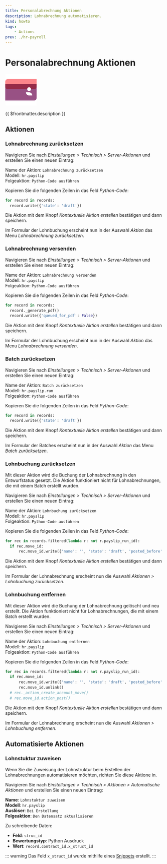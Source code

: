 ```yaml
---
title: Personalabrechnung Aktionen
description: Lohnabrechnung automatisieren.
kind: howto
tags:
    - Actions
prev: ./hr-payroll
---
```


# Personalabrechnung Aktionen

![icons_odoo_hr_payroll](attachments/icons_odoo_hr_payroll.png)

{{ $frontmatter.description }}

## Aktionen

### Lohnabrechnung zurücksetzen

Navigieren Sie nach _Einstellungen > Technisch > Server-Aktionen_ und erstellen Sie einen neuen Eintrag:

Name der Aktion: `Lohnabrechnung zurücksetzen`\
Modell: `hr.payslip`\
Folgeaktion: `Python-Code ausführen`

Kopieren Sie die folgenden Zeilen in das Feld _Python-Code_:

```python
for record in records:
  record.write({'state': 'draft'})
```

Die Aktion mit dem Knopf _Kontextuelle Aktion erstellen_ bestätigen und dann speichern.

Im Formular der Lohnbuchung erscheint nun in der Auswahl _Aktion_ das Menu _Lohnabrechnung zurücksetzen_.

### Lohnabrechnung versenden

Navigieren Sie nach _Einstellungen > Technisch > Server-Aktionen_ und erstellen Sie einen neuen Eintrag:

Name der Aktion: `Lohnabrechnung versenden`\
Modell: `hr.payslip`\
Folgeaktion: `Python-Code ausführen`

Kopieren Sie die folgenden Zeilen in das Feld _Python-Code_:

```python
for record in records:
  record._generate_pdf()
  record.write({'queued_for_pdf': False})
```

Die Aktion mit dem Knopf _Kontextuelle Aktion erstellen_ bestätigen und dann speichern.

Im Formular der Lohnbuchung erscheint nun in der Auswahl _Aktion_ das Menu _Lohnabrechnung versenden_.

### Batch zurücksetzen

Navigieren Sie nach _Einstellungen > Technisch > Server-Aktionen_ und erstellen Sie einen neuen Eintrag:

Name der Aktion: `Batch zurücksetzen`\
Modell: `hr.payslip.run`\
Folgeaktion: `Python-Code ausführen`

Kopieren Sie die folgenden Zeilen in das Feld _Python-Code_:

```python
for record in records:
  record.write({'state': 'draft'})
```

Die Aktion mit dem Knopf _Kontextuelle Aktion erstellen_ bestätigen und dann speichern.

Im Formular der Batches erscheint nun in der Auswahl _Aktion_ das Menu _Batch zurücksetzen_.

### Lohnbuchung zurücksetzen

Mit dieser Aktion wird die Buchung der Lohnabrechnung in den Entwurfstatus gesetzt. Die Aktion funktioniert nicht für Lohnabrechnungen, die mit einem Batch erstellt wurden.

Navigieren Sie nach _Einstellungen > Technisch > Server-Aktionen_ und erstellen Sie einen neuen Eintrag:

Name der Aktion: `Lohnbuchung zurücksetzen`\
Modell: `hr.payslip`\
Folgeaktion: `Python-Code ausführen`

Kopieren Sie die folgenden Zeilen in das Feld _Python-Code_:

```python
for rec in records.filtered(lambda r: not r.payslip_run_id):
  if rec.move_id:
	  rec.move_id.write({'name': '', 'state': 'draft', 'posted_before': False })
```

Die Aktion mit dem Knopf _Kontextuelle Aktion erstellen_ bestätigen und dann speichern.

Im Formular der Lohnabrechnung erscheint nun die Auswahl _Aktionen > Lohnbuchung zurücksetzen_.

### Lohnbuchung entfernen

Mit dieser Aktion wird die Buchung der Lohnabrechnung gelöscht und neu erstellt. Die Aktion funktioniert nicht für Lohnabrechnungen, die mit einem Batch erstellt wurden.

Navigieren Sie nach _Einstellungen > Technisch > Server-Aktionen_ und erstellen Sie einen neuen Eintrag:

Name der Aktion: `Lohnbuchung entfernen`\
Modell: `hr.payslip`\
Folgeaktion: `Python-Code ausführen`

Kopieren Sie die folgenden Zeilen in das Feld _Python-Code_:

```python
for rec in records.filtered(lambda r: not r.payslip_run_id):
  if rec.move_id:
	  rec.move_id.write({'name': '', 'state': 'draft', 'posted_before': False })
	  rec.move_id.unlink()
  # rec._action_create_account_move()
  # rec.move_id.action_post()
```

Die Aktion mit dem Knopf _Kontextuelle Aktion erstellen_ bestätigen und dann speichern.

Im Formular der Lohnabrechnung erscheint nun die Auswahl _Aktionen > Lohnbuchung entfernen_.

## Automatisierte Aktionen

### Lohnstuktur zuweisen

Wenn Sie die Zuweisung der Lohnstruktur beim Erstellen der Lohnabrechnungen automatisieren möchten, richten Sie diese Aktione in.

Navigieren Sie nach _Einstellungen > Technisch > Aktionen > Automatische Aktionen_ und erstellen Sie einen neuen Eintrag:

**Name**: `Lohnstuktur zuweisen`\
**Modell**: `hr.payslip`\
**Auslöser**: `Bei Erstellung`\
**Folgeaktion**: `Den Datensatz aktualisieren`

Zu schreibende Daten:

- **Feld**: `struc_id`
- **Bewertungstyp**: Python Ausdruck
- **Wert**: `record.contract_id.x_struct_id`

::: warning
Das Feld `x_struct_id` wurde mithilfe eines [Snippets](Development%20Snippets.md) erstellt.
:::
